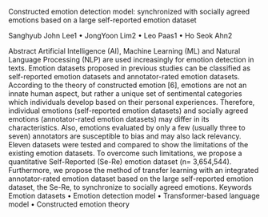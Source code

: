 Constructed emotion detection model: synchronized with socially agreed emotions based on a large self-reported emotion dataset

Sanghyub John Lee1   • JongYoon Lim2   • Leo Paas1   • Ho Seok Ahn2  

Abstract
Artificial Intelligence (AI), Machine Learning (ML) and Natural Language Processing (NLP) are used increasingly for emotion detection in texts. Emotion datasets proposed in previous studies can be classified as self-reported emotion datasets and annotator-rated emotion datasets. According to the theory of constructed emotion [6], emotions are not an innate human aspect, but rather a unique set of sentimental categories which individuals develop based on their personal experiences. Therefore, individual emotions (self-reported emotion datasets) and socially agreed emotions (annotator-rated emotion datasets) may differ in its characteristics. Also, emotions evaluated by only a few (usually three to seven) annotators are susceptible to bias and may also lack relevancy. Eleven datasets were tested and compared to show the limitations of the existing emotion datasets. To overcome such limitations, we propose a quantitative Self-Reported (Se-Re) emotion dataset (n= 3,654,544). Furthermore, we propose the method of transfer learning with an integrated annotator-rated emotion dataset based on the large self-reported emotion dataset, the Se-Re, to synchronize to socially agreed emotions.
Keywords Emotion datasets • Emotion detection model • Transformer-based language model • Constructed emotion theory 
